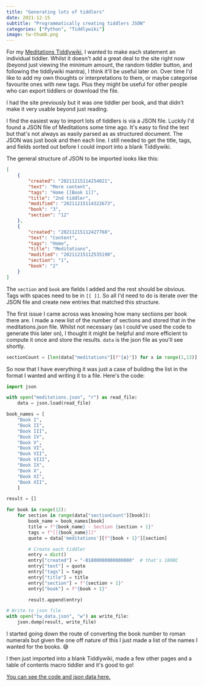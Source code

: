 ```yaml
---
title: "Generating lots of tiddlers"
date: 2021-12-15
subtitle: "Programmatically creating tiddlers JSON"
categories: ["Python", "Tiddlywiki"]
image: tw-thumb.png
---
```


For my [Meditations Tiddlywiki](https://alexjj.github.io/Meditations/), I wanted to make each statement an individual tiddler.  Whilst it doesn't add a great deal to the site right now (beyond just viewing the minimum amount, the random tiddler button, and following the tiddlywiki mantra), I think it'll be useful later on. Over time I'd like to add my own thoughts or interpretations to them, or maybe categorise favourite ones with new tags. Plus they might be useful for other people who can export tiddlers or download the file.

I had the site previously but it was one tiddler per book, and that didn't make it very usable beyond just reading.

I find the easiest way to import lots of tiddlers is via a JSON file. Luckily I'd found a JSON file of Meditations some time ago. It's easy to find the text but that's not always as easily parsed as as structured document. The JSON was just book and then each line. I still needed to get the title, tags, and fields sorted out before I could import into a blank Tiddlywiki.

The general structure of JSON to be imported looks like this:

```json
[
    {
        "created": "20211215114254021",
        "text": "More content",
        "tags": "Home [[Book 1]]",
        "title": "2nd tiddler",
        "modified": "20211215114322673",
        "book": "3",
        "section": "12"
    },
    {
        "created": "20211215112427768",
        "text": "Content",
        "tags": "Home",
        "title": "Meditations",
        "modified": "20211215112535190",
        "section": "1",
        "book": "2"
    }
]
```

The `section` and `book` are fields I added and the rest should be obvious. Tags with spaces need to be in `[[ ]]`. So all I'd need to do is iterate over the JSON file and create new entries that matched this structure.

The first issue I came across was knowing how many sections per book there are. I made a new list of the number of sections and stored that in the meditations.json file. Whilst not necessary (as I could've used the code to generate this later on), I thought it might be helpful and more efficient to compute it once and store the results. `data` is the json file as you'll see shortly.

```python
sectionCount = [len(data["meditations"][f"{x}"]) for x in range(1,13)]
```

So now that I have everything it was just a case of building the list in the format I wanted and writing it to a file. Here's the code:

```python
import json

with open("meditations.json", "r") as read_file:
    data = json.load(read_file)

book_names = [
    "Book I",
    "Book II",
    "Book III",
    "Book IV",
    "Book V",
    "Book VI",
    "Book VII",
    "Book VIII",
    "Book IX",
    "Book X",
    "Book XI",
    "Book XII",
    ]

result = []

for book in range(12):
    for section in range(data["sectionCount"][book]):
        book_name = book_names[book]
        title = f"{book_name} - Section {section + 1}"
        tags = f"[[{book_name}]]"
        quote = data['meditations'][f"{book + 1}"][section]

        # Create each tiddler
        entry = dict()
        entry["created"] = "-01800000000000000"  # that's 180BC
        entry["text"] = quote
        entry["tags"] = tags
        entry["title"] = title
        entry["section"] = f"{section + 1}"
        entry["book"] = f"{book + 1}"

        result.append(entry)

# Write to json file
with open("tw_data.json", "w") as write_file:
    json.dump(result, write_file)
```

I started going down the route of converting the book number to roman numerals but given the one off nature of this I just made a list of the names I wanted for the books. 😅

I then just imported into a blank Tiddlywiki, made a few other pages and a table of contents macro tiddler and it's good to go!

[You can see the code and json data here.](https://github.com/alexjj/Meditations)
